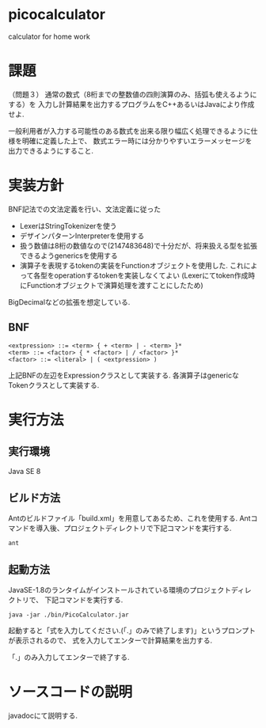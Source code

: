 # picocalculator
calculator for home work

# 課題
（問題３）
通常の数式（8桁までの整数値の四則演算のみ、括弧も使えるようにする）を
入力し計算結果を出力するプログラムをC++あるいはJavaにより作成せよ.

一般利用者が入力する可能性のある数式を出来る限り幅広く処理できるように仕様を明確に定義した上で、
数式エラー時には分かりやすいエラーメッセージを出力できるようにすること.

# 実装方針
BNF記法での文法定義を行い、文法定義に従った
- LexerはStringTokenizerを使う
- デザインパターンInterpreterを使用する
- 扱う数値は8桁の数値なので(2147483648)で十分だが、将来扱える型を拡張できるようgenericsを使用する
- 演算子を表現するtokenの実装をFunctionオブジェクトを使用した.
  これによって各型をoperationするtokenを実装しなくてよい
  (Lexerにてtoken作成時にFunctionオブジェクトで演算処理を渡すことにしたため)

BigDecimalなどの拡張を想定している.

## BNF

    <extpression> ::= <term> { + <term> | - <term> }*
    <term> ::= <factor> { * <factor> | / <factor> }*
    <factor> ::= <literal> | ( <extpression> )

上記BNFの左辺をExpressionクラスとして実装する.
各演算子はgenericなTokenクラスとして実装する.

# 実行方法

## 実行環境

Java SE 8

## ビルド方法

Antのビルドファイル「build.xml」を用意してあるため、これを使用する.
Antコマンドを導入後、プロジェクトディレクトリで下記コマンドを実行する.

    ant

## 起動方法

JavaSE-1.8のランタイムがインストールされている環境のプロジェクトディレクトリで、
下記コマンドを実行する.

    java -jar ./bin/PicoCalculator.jar

起動すると「式を入力してください.(「.」のみで終了します)」というプロンプトが表示されるので、
式を入力してエンターで計算結果を出力する.

「.」のみ入力してエンターで終了する.

# ソースコードの説明

javadocにて説明する.



